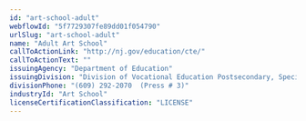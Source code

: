 ```yaml
---
id: "art-school-adult"
webflowId: "5f7729307fe89dd01f054790"
urlSlug: "art-school-adult"
name: "Adult Art School"
callToActionLink: "http://nj.gov/education/cte/"
callToActionText: ""
issuingAgency: "Department of Education"
issuingDivision: "Division of Vocational Education Postsecondary, Special Services Bureau"
divisionPhone: "(609) 292-2070  (Press # 3)"
industryId: "Art School"
licenseCertificationClassification: "LICENSE"
---
```

